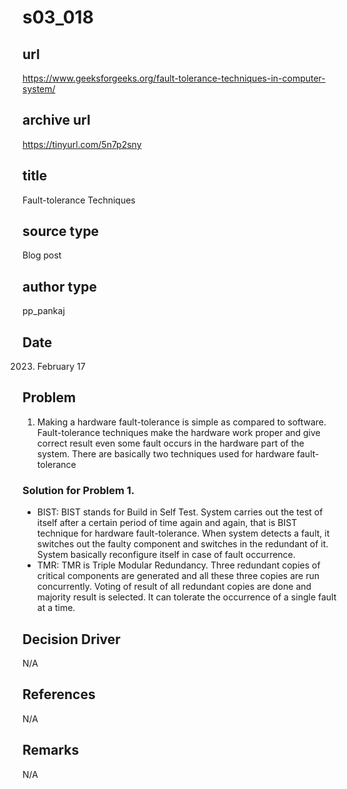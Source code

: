 # s03_018

## url
https://www.geeksforgeeks.org/fault-tolerance-techniques-in-computer-system/

## archive url
https://tinyurl.com/5n7p2sny

## title
Fault-tolerance Techniques

## source type
Blog post

## author type
pp_pankaj

## Date
2023. February 17

## Problem
1. Making a hardware fault-tolerance is simple as compared to software. Fault-tolerance techniques make the hardware work proper and give correct result even some fault occurs in the hardware part of the system. There are basically two techniques used for hardware fault-tolerance

### Solution for Problem 1. 
- BIST: BIST stands for Build in Self Test. System carries out the test of itself after a certain period of time again and again, that is BIST technique for hardware fault-tolerance. When system detects a fault, it switches out the faulty component and switches in the redundant of it. System basically reconfigure itself in case of fault occurrence.
- TMR: TMR is Triple Modular Redundancy. Three redundant copies of critical components are generated and all these three copies are run concurrently. Voting of result of all redundant copies are done and majority result is selected. It can tolerate the occurrence of a single fault at a time.

## Decision Driver
N/A

## References
N/A

## Remarks
N/A